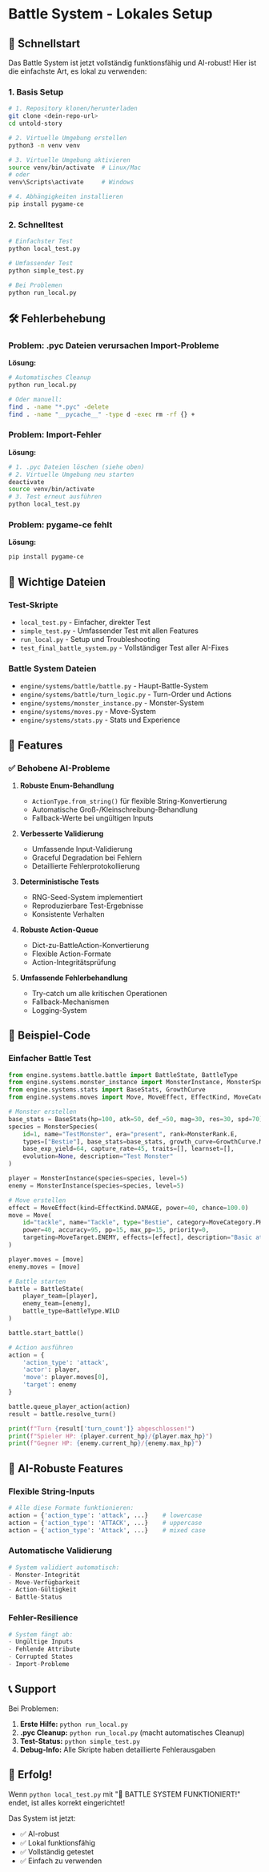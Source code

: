 # Battle System - Lokales Setup

## 🚀 Schnellstart

Das Battle System ist jetzt vollständig funktionsfähig und AI-robust! Hier ist die einfachste Art, es lokal zu verwenden:

### 1. Basis Setup

```bash
# 1. Repository klonen/herunterladen
git clone <dein-repo-url>
cd untold-story

# 2. Virtuelle Umgebung erstellen
python3 -m venv venv

# 3. Virtuelle Umgebung aktivieren
source venv/bin/activate  # Linux/Mac
# oder
venv\Scripts\activate     # Windows

# 4. Abhängigkeiten installieren
pip install pygame-ce
```

### 2. Schnelltest

```bash
# Einfachster Test
python local_test.py

# Umfassender Test
python simple_test.py

# Bei Problemen
python run_local.py
```

## 🛠️ Fehlerbehebung

### Problem: .pyc Dateien verursachen Import-Probleme

**Lösung:**
```bash
# Automatisches Cleanup
python run_local.py

# Oder manuell:
find . -name "*.pyc" -delete
find . -name "__pycache__" -type d -exec rm -rf {} +
```

### Problem: Import-Fehler

**Lösung:**
```bash
# 1. .pyc Dateien löschen (siehe oben)
# 2. Virtuelle Umgebung neu starten
deactivate
source venv/bin/activate
# 3. Test erneut ausführen
python local_test.py
```

### Problem: pygame-ce fehlt

**Lösung:**
```bash
pip install pygame-ce
```

## 📁 Wichtige Dateien

### Test-Skripte
- `local_test.py` - Einfacher, direkter Test
- `simple_test.py` - Umfassender Test mit allen Features
- `run_local.py` - Setup und Troubleshooting
- `test_final_battle_system.py` - Vollständiger Test aller AI-Fixes

### Battle System Dateien
- `engine/systems/battle/battle.py` - Haupt-Battle-System
- `engine/systems/battle/turn_logic.py` - Turn-Order und Actions
- `engine/systems/monster_instance.py` - Monster-System
- `engine/systems/moves.py` - Move-System
- `engine/systems/stats.py` - Stats und Experience

## 🎯 Features

### ✅ Behobene AI-Probleme

1. **Robuste Enum-Behandlung**
   - `ActionType.from_string()` für flexible String-Konvertierung
   - Automatische Groß-/Kleinschreibung-Behandlung
   - Fallback-Werte bei ungültigen Inputs

2. **Verbesserte Validierung**
   - Umfassende Input-Validierung
   - Graceful Degradation bei Fehlern
   - Detaillierte Fehlerprotokollierung

3. **Deterministische Tests**
   - RNG-Seed-System implementiert
   - Reproduzierbare Test-Ergebnisse
   - Konsistente Verhalten

4. **Robuste Action-Queue**
   - Dict-zu-BattleAction-Konvertierung
   - Flexible Action-Formate
   - Action-Integritätsprüfung

5. **Umfassende Fehlerbehandlung**
   - Try-catch um alle kritischen Operationen
   - Fallback-Mechanismen
   - Logging-System

## 🧪 Beispiel-Code

### Einfacher Battle Test

```python
from engine.systems.battle.battle import BattleState, BattleType
from engine.systems.monster_instance import MonsterInstance, MonsterSpecies, MonsterRank
from engine.systems.stats import BaseStats, GrowthCurve
from engine.systems.moves import Move, MoveEffect, EffectKind, MoveCategory, MoveTarget

# Monster erstellen
base_stats = BaseStats(hp=100, atk=50, def_=50, mag=30, res=30, spd=70)
species = MonsterSpecies(
    id=1, name="TestMonster", era="present", rank=MonsterRank.E,
    types=["Bestie"], base_stats=base_stats, growth_curve=GrowthCurve.MEDIUM_FAST,
    base_exp_yield=64, capture_rate=45, traits=[], learnset=[],
    evolution=None, description="Test Monster"
)

player = MonsterInstance(species=species, level=5)
enemy = MonsterInstance(species=species, level=5)

# Move erstellen
effect = MoveEffect(kind=EffectKind.DAMAGE, power=40, chance=100.0)
move = Move(
    id="tackle", name="Tackle", type="Bestie", category=MoveCategory.PHYSICAL,
    power=40, accuracy=95, pp=15, max_pp=15, priority=0,
    targeting=MoveTarget.ENEMY, effects=[effect], description="Basic attack"
)

player.moves = [move]
enemy.moves = [move]

# Battle starten
battle = BattleState(
    player_team=[player],
    enemy_team=[enemy],
    battle_type=BattleType.WILD
)

battle.start_battle()

# Action ausführen
action = {
    'action_type': 'attack',
    'actor': player,
    'move': player.moves[0],
    'target': enemy
}

battle.queue_player_action(action)
result = battle.resolve_turn()

print(f"Turn {result['turn_count']} abgeschlossen!")
print(f"Spieler HP: {player.current_hp}/{player.max_hp}")
print(f"Gegner HP: {enemy.current_hp}/{enemy.max_hp}")
```

## 🔄 AI-Robuste Features

### Flexible String-Inputs
```python
# Alle diese Formate funktionieren:
action = {'action_type': 'attack', ...}    # lowercase
action = {'action_type': 'ATTACK', ...}    # uppercase  
action = {'action_type': 'Attack', ...}    # mixed case
```

### Automatische Validierung
```python
# System validiert automatisch:
- Monster-Integrität
- Move-Verfügbarkeit
- Action-Gültigkeit
- Battle-Status
```

### Fehler-Resilience
```python
# System fängt ab:
- Ungültige Inputs
- Fehlende Attribute
- Corrupted States
- Import-Probleme
```

## 📞 Support

Bei Problemen:

1. **Erste Hilfe:** `python run_local.py`
2. **.pyc Cleanup:** `python run_local.py` (macht automatisches Cleanup)
3. **Test-Status:** `python simple_test.py`
4. **Debug-Info:** Alle Skripte haben detaillierte Fehlerausgaben

## 🎉 Erfolg!

Wenn `python local_test.py` mit "🎉 BATTLE SYSTEM FUNKTIONIERT!" endet, ist alles korrekt eingerichtet!

Das System ist jetzt:
- ✅ AI-robust
- ✅ Lokal funktionsfähig  
- ✅ Vollständig getestet
- ✅ Einfach zu verwenden